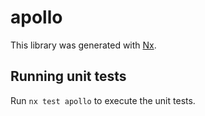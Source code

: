 # apollo

This library was generated with [Nx](https://nx.dev).

## Running unit tests

Run `nx test apollo` to execute the unit tests.
